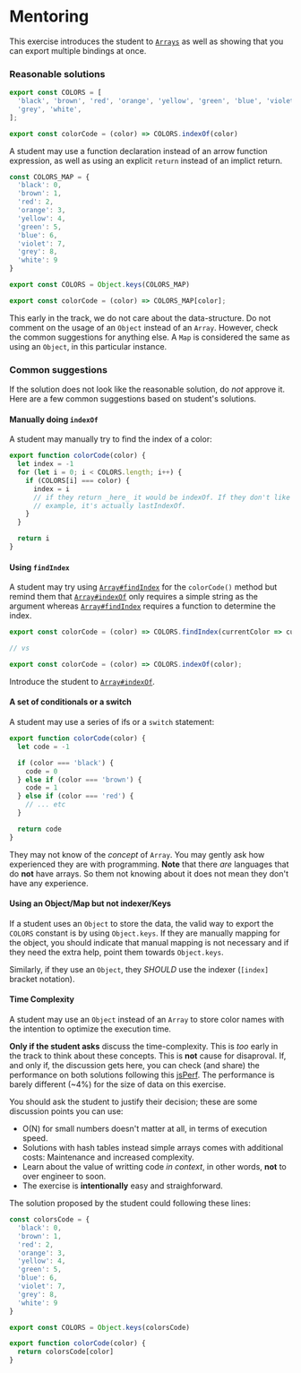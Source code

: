 # Mentoring

This exercise introduces the student to [`Arrays`][ref-array] as well as showing that you can export multiple bindings
at once.

### Reasonable solutions

```javascript
export const COLORS = [
  'black', 'brown', 'red', 'orange', 'yellow', 'green', 'blue', 'violet',
  'grey', 'white',
];

export const colorCode = (color) => COLORS.indexOf(color)
```

A student may use a function declaration instead of an arrow function expression, as well as using an explicit `return`
instead of an implict return.

```javascript
const COLORS_MAP = {
  'black': 0,
  'brown': 1,
  'red': 2,
  'orange': 3,
  'yellow': 4,
  'green': 5,
  'blue': 6,
  'violet': 7,
  'grey': 8,
  'white': 9
}

export const COLORS = Object.keys(COLORS_MAP)

export const colorCode = (color) => COLORS_MAP[color];
```

This early in the track, we do not care about the data-structure. Do not comment on the usage of an `Object` instead of
an `Array`. However, check the common suggestions for anything else. A `Map` is considered the same as using an
`Object`, in this particular instance.


### Common suggestions

If the solution does not look like the reasonable solution, do _not_ approve it. Here are a few common suggestions
based on student's solutions.

#### Manually doing `indexOf`

A student may manually try to find the index of a color:

```javascript
export function colorCode(color) {
  let index = -1
  for (let i = 0; i < COLORS.length; i++) {
    if (COLORS[i] === color) {
      index = i
      // if they return _here_ it would be indexOf. If they don't like in this
      // example, it's actually lastIndexOf.
    }
  }

  return i
}
```

#### Using `findIndex`

A student may try using [`Array#findIndex`][ref-array-find-index] for the `colorCode()` method but remind them that
[`Array#indexOf`][ref-array-index-of] only requires a simple string as the argument whereas
[`Array#findIndex`][ref-array-find-index] requires a function to determine the index.

```js
export const colorCode = (color) => COLORS.findIndex(currentColor => currentColor === color);

// vs

export const colorCode = (color) => COLORS.indexOf(color);
```

Introduce the student to [`Array#indexOf`][ref-array-index-of].

#### A set of conditionals or a switch

A student may use a series of ifs or a `switch` statement:

```javascript
export function colorCode(color) {
  let code = -1

  if (color === 'black') {
    code = 0
  } else if (color === 'brown') {
    code = 1
  } else if (color === 'red') {
    // ... etc
  }

  return code
}
```

They may not know of the _concept_ of `Array`. You may gently ask how experienced they are with programming. **Note**
that there _are_ languages that do **not** have arrays. So them not knowing about it does not mean they don't have any
experience.

#### Using an Object/Map but not indexer/Keys

If a student uses an `Object` to store the data, the valid way to export the `COLORS` constant is by using
`Object.keys`. If they are manually mapping for the object, you should indicate that manual mapping is not necessary
and if they need the extra help, point them towards `Object.keys`.

Similarly, if they use an `Object`, they _SHOULD_ use the indexer (`[index]` bracket notation).

#### Time Complexity

A student may use an `Object` instead of an `Array` to store color names with the intention to optimize the execution
time.

**Only if the student asks** discuss the time-complexity. This is _too_ early in the track to think about these
concepts. This is **not** cause for disaproval. If, and only if, the discussion gets here, you can check (and share)
the performance on both solutions following this [jsPerf][benchmark]. The performance is barely different (~4%) for
the size of data on this exercise.

You should ask the student to justify their decision; these are some discussion points you can use:

* O(N) for small numbers doesn't matter at all, in terms of execution speed.
* Solutions with hash tables instead simple arrays comes with additional costs: Maintenance and increased complexity.
* Learn about the value of writting code *in context*, in other words, **not** to over engineer to soon.
* The exercise is **intentionally** easy and straighforward.

The solution proposed by the student could following these lines:

```javascript
const colorsCode = {
  'black': 0,
  'brown': 1,
  'red': 2,
  'orange': 3,
  'yellow': 4,
  'green': 5,
  'blue': 6,
  'violet': 7,
  'grey': 8,
  'white': 9
}

export const COLORS = Object.keys(colorsCode)

export function colorCode(color) {
  return colorsCode[color]
}
```

[ref-array]: https://developer.mozilla.org/en-US/docs/Web/JavaScript/Reference/Global_Objects/Array
[ref-array-index-of]: https://developer.mozilla.org/en-US/docs/Web/JavaScript/Reference/Global_Objects/Array/indexOf
[ref-array-find-index]: https://developer.mozilla.org/en-US/docs/Web/JavaScript/Reference/Global_Objects/Array/findIndex
[benchmark]: https://jsperf.com/resistor-color-perf
